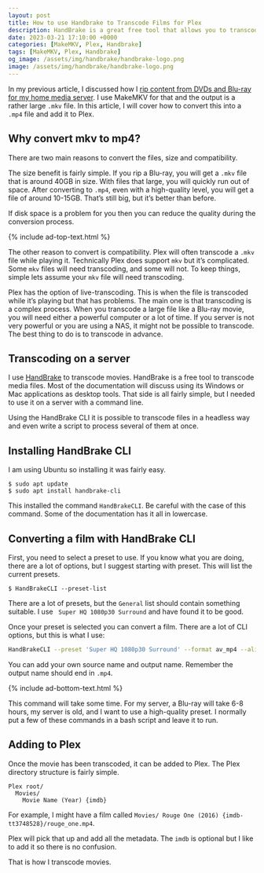 ```yaml
---
layout: post
title: How to use Handbrake to Transcode Films for Plex
description: HandBrake is a great free tool that allows you to transcode movies. Here I will explain how I transcode films using only the command line
date: 2023-03-21 17:10:00 +0000
categories: [MakeMKV, Plex, Handbrake]
tags: [MakeMKV, Plex, Handbrake]
og_image: /assets/img/handbrake/handbrake-logo.png
image: /assets/img/handbrake/handbrake-logo.png
---
```


In my previous article, I discussed how I [rip content from DVDs and Blu-ray for my home media server](https://andrewtarry.com/posts/rip-films-for-plex/). I use MakeMKV for that and the output is a rather large `.mkv` file. In this article, I will cover how to convert this into a `.mp4` file and add it to Plex.

## Why convert mkv to mp4?

There are two main reasons to convert the files, size and compatibility. 

The size benefit is fairly simple. If you rip a Blu-ray, you will get a `.mkv` file that is around 40GB in size. With files that large, you will quickly run out of space. After converting to `.mp4`, even with a high-quality level, you will get a file of around 10-15GB. That’s still big, but it’s better than before.

If disk space is a problem for you then you can reduce the quality during the conversion process. 

{% include ad-top-text.html %}

The other reason to convert is compatibility. Plex will often transcode a `.mkv` file while playing it. Technically Plex does support `mkv` but it’s complicated. Some `mkv` files will need transcoding, and some will not. To keep things, simple lets assume your `mkv` file will need transcoding.

Plex has the option of live-transcoding. This is when the file is transcoded while it’s playing but that has problems. The main one is that transcoding is a complex process. When you transcode a large file like a Blu-ray movie, you will need either a powerful computer or a lot of time. If you server is not very powerful or you are using a NAS, it might not be possible to transcode. The best thing to do is to transcode in advance.

## Transcoding on a server

I use [HandBrake](https://handbrake.fr/) to transcode movies. HandBrake is a free tool to transcode media files. Most of the documentation will discuss using its Windows or Mac applications as desktop tools. That side is all fairly simple, but I needed to use it on a server with a command line.

Using the HandBrake CLI it is possible to transcode files in a headless way and even write a script to process several of them at once.

## Installing HandBrake CLI

I am using Ubuntu so installing it was fairly easy.

```
$ sudo apt update
$ sudo apt install handbrake-cli
```

This installed the command `HandBrakeCLI`. Be careful with the case of this command. Some of the documentation has it all in lowercase.

## Converting a film with HandBrake CLI

First, you need to select a preset to use. If you know what you are doing, there are a lot of options, but I suggest starting with preset. This will list the current presets.

```
$ HandBrakeCLI --preset-list
```

There are a lot of presets, but the `General` list should contain something suitable. I use ` Super HQ 1080p30 Surround` and have found it to be good. 

Once your preset is selected you can convert a film. There are a lot of CLI options, but this is what I use:

```sh
HandBrakeCLI --preset 'Super HQ 1080p30 Surround' --format av_mp4 --align-av --markers -i "${directory}/${source}" -o "${directory}/${outputFileName}"
```

You can add your own source name and output name. Remember the output name should end in `.mp4`.

{% include ad-bottom-text.html %}

This command will take some time. For my server, a Blu-ray will take 6-8 hours, my server is old, and I want to use a high-quality preset. I normally put a few of these commands in a bash script and leave it to run.

## Adding to Plex

Once the movie has been transcoded, it can be added to Plex. The Plex directory structure is fairly simple.

```
Plex root/
  Movies/
    Movie Name (Year) {imdb}
```

For example, I might have a film called `Movies/ Rouge One (2016) {imdb-tt3748528}/rouge_one.mp4`.

Plex will pick that up and add all the metadata. The `imdb` is optional but I like to add it so there is no confusion.

That is how I transcode movies.
